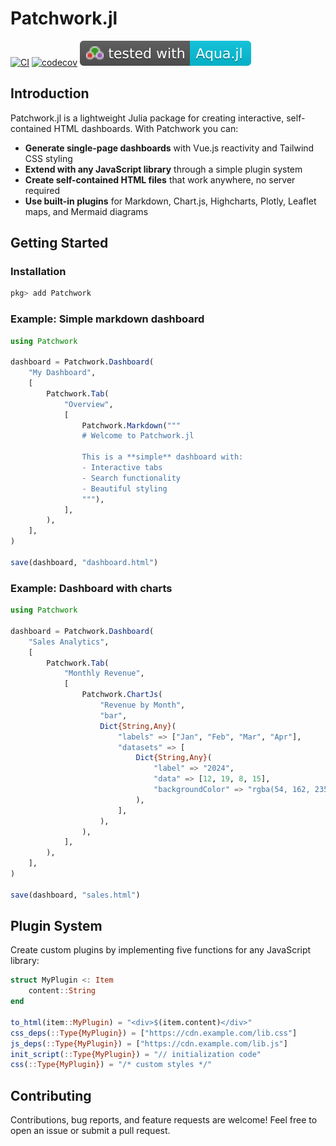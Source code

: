 # Patchwork.jl

[![CI](https://github.com/raphasampaio/Patchwork.jl/actions/workflows/CI.yml/badge.svg)](https://github.com/raphasampaio/Patchwork.jl/actions/workflows/CI.yml)
[![codecov](https://codecov.io/gh/raphasampaio/Patchwork.jl/graph/badge.svg?token=Qkg4DKh6HJ)](https://codecov.io/gh/raphasampaio/Patchwork.jl)
[![Aqua](https://raw.githubusercontent.com/JuliaTesting/Aqua.jl/master/badge.svg)](https://github.com/JuliaTesting/Aqua.jl)

## Introduction

Patchwork.jl is a lightweight Julia package for creating interactive, self-contained HTML dashboards. With Patchwork you can:

- **Generate single-page dashboards** with Vue.js reactivity and Tailwind CSS styling
- **Extend with any JavaScript library** through a simple plugin system
- **Create self-contained HTML files** that work anywhere, no server required
- **Use built-in plugins** for Markdown, Chart.js, Highcharts, Plotly, Leaflet maps, and Mermaid diagrams

## Getting Started

### Installation

```julia
pkg> add Patchwork
```

### Example: Simple markdown dashboard

```julia
using Patchwork

dashboard = Patchwork.Dashboard(
    "My Dashboard",
    [
        Patchwork.Tab(
            "Overview",
            [
                Patchwork.Markdown("""
                # Welcome to Patchwork.jl

                This is a **simple** dashboard with:
                - Interactive tabs
                - Search functionality
                - Beautiful styling
                """),
            ],
        ),
    ],
)

save(dashboard, "dashboard.html")
```

### Example: Dashboard with charts

```julia
using Patchwork

dashboard = Patchwork.Dashboard(
    "Sales Analytics",
    [
        Patchwork.Tab(
            "Monthly Revenue",
            [
                Patchwork.ChartJs(
                    "Revenue by Month",
                    "bar",
                    Dict{String,Any}(
                        "labels" => ["Jan", "Feb", "Mar", "Apr"],
                        "datasets" => [
                            Dict{String,Any}(
                                "label" => "2024",
                                "data" => [12, 19, 8, 15],
                                "backgroundColor" => "rgba(54, 162, 235, 0.5)",
                            ),
                        ],
                    ),
                ),
            ],
        ),
    ],
)

save(dashboard, "sales.html")
```

## Plugin System

Create custom plugins by implementing five functions for any JavaScript library:

```julia
struct MyPlugin <: Item
    content::String
end

to_html(item::MyPlugin) = "<div>$(item.content)</div>"
css_deps(::Type{MyPlugin}) = ["https://cdn.example.com/lib.css"]
js_deps(::Type{MyPlugin}) = ["https://cdn.example.com/lib.js"]
init_script(::Type{MyPlugin}) = "// initialization code"
css(::Type{MyPlugin}) = "/* custom styles */"
```

## Contributing

Contributions, bug reports, and feature requests are welcome! Feel free to open an issue or submit a pull request.

